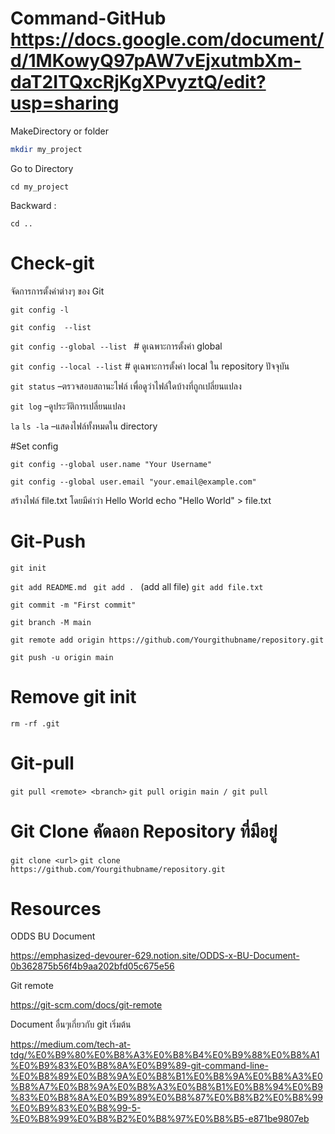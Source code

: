 # Command-GitHub https://docs.google.com/document/d/1MKowyQ97pAW7vEjxutmbXm-daT2ITQxcRjKgXPvyztQ/edit?usp=sharing

MakeDirectory or folder
``` bash 
mkdir my_project
```

Go to Directory 
```
cd my_project
```

Backward : 
```
cd ..
```

# Check-git
จัดการการตั้งค่าต่างๆ ของ Git
```
git config -l 
```
``` git config  --list ```

``` git config --global --list  ``` 	           # ดูเฉพาะการตั้งค่า global

``` git config --local --list ```  	           # ดูเฉพาะการตั้งค่า local ใน repository ปัจจุบัน

``` git status ```	 	                        –ตรวจสอบสถานะไฟล์ เพื่อดูว่าไฟล์ใดบ้างที่ถูกเปลี่ยนแปลง

```git log``` 				                        –ดูประวัติการเปลี่ยนแปลง

```la``` 
```ls -la```                       	    –แสดงไฟล์ทั้งหมดใน directory 

#Set config

```git config --global user.name "Your Username"```

```git config --global user.email "your.email@example.com"```

สร้างไฟล์ file.txt โดยมีคำว่า Hello World
echo "Hello World" > file.txt

# Git-Push

```git init```

```git add README.md ```
```git add . ``` (add all file) 
```git add file.txt```

```git commit -m "First commit"```

```git branch -M main```

```git remote add origin https://github.com/Yourgithubname/repository.git```

```git push -u origin main```

# Remove git init 
```rm -rf .git```

# Git-pull

```git pull <remote> <branch>```
```git pull origin main / git pull```


# Git Clone คัดลอก Repository ที่มีอยู่

```git clone <url>```
```git clone https://github.com/Yourgithubname/repository.git```


# Resources
ODDS BU Document

https://emphasized-devourer-629.notion.site/ODDS-x-BU-Document-0b362875b56f4b9aa202bfd05c675e56

Git remote

https://git-scm.com/docs/git-remote

Document อื่นๆเกี่ยวกับ git เริ่มต้น

https://medium.com/tech-at-tdg/%E0%B9%80%E0%B8%A3%E0%B8%B4%E0%B9%88%E0%B8%A1%E0%B9%83%E0%B8%8A%E0%B9%89-git-command-line-%E0%B8%89%E0%B8%9A%E0%B8%B1%E0%B8%9A%E0%B8%A3%E0%B8%A7%E0%B8%9A%E0%B8%A3%E0%B8%B1%E0%B8%94%E0%B9%83%E0%B8%8A%E0%B9%89%E0%B8%87%E0%B8%B2%E0%B8%99%E0%B9%83%E0%B8%99-5-%E0%B8%99%E0%B8%B2%E0%B8%97%E0%B8%B5-e871be9807eb

